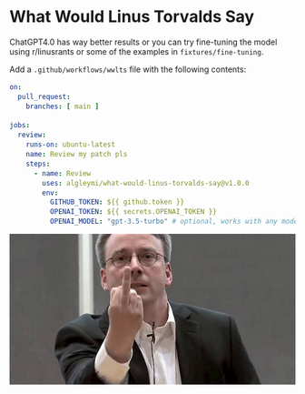 # What Would Linus Torvalds Say

ChatGPT4.0 has way better results or you can try fine-tuning the model using r/linusrants or some of the examples in `fixtures/fine-tuning`.

Add a `.github/workflows/wwlts` file with the following contents:
```yml
on:
  pull_request:
    branches: [ main ]

jobs:
  review:
    runs-on: ubuntu-latest
    name: Review my patch pls
    steps:
      - name: Review
        uses: algleymi/what-would-linus-torvalds-say@v1.0.0
        env:
          GITHUB_TOKEN: ${{ github.token }}
          OPENAI_TOKEN: ${{ secrets.OPENAI_TOKEN }}
          OPENAI_MODEL: "gpt-3.5-turbo" # optional, works with any model the token has access to
```

<img src="./.github/torvalds.JPG" alt="Linus Torvalds giving you the finger." />